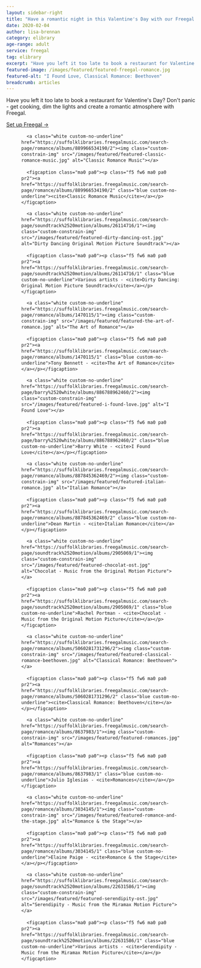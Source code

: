 ```yaml
---
layout: sidebar-right
title: "Have a romantic night in this Valentine's Day with our Freegal digital music service"
date: 2020-02-04
author: lisa-brennan
category: elibrary
age-range: adult
service: freegal
tag: elibrary
excerpt: "Have you left it too late to book a restaurant for Valentine's Day? Don't panic - get cooking, dim the lights and create a romantic atmosphere with Freegal."
featured-image: /images/featured/featured-freegal-romance.jpg
featured-alt: "I Found Love, Classical Romance: Beethoven"
breadcrumb: articles
---
```


Have you left it too late to book a restaurant for Valentine's Day? Don't panic - get cooking, dim the lights and create a romantic atmosphere with Freegal.

[Set up Freegal &rarr;](/elibrary/freegal/)

<div class="custom-flex-container">

  <figure class="custom-flex-row-4 pv2">

      <a class="white custom-no-underline" href="https://suffolklibraries.freegalmusic.com/search-page/romance/albums/889966534190/2"><img class="custom-constrain-img" src="/images/featured/featured-classic-romance-music.jpg" alt="Classic Romance Music"></a>

      <figcaption class="ma0 pa0"><p class="f5 fw6 ma0 pa0 pr2"><a href="https://suffolklibraries.freegalmusic.com/search-page/romance/albums/889966534190/2" class="blue custom-no-underline"><cite>Classic Romance Music</cite></a></p></figcaption>

  </figure>

  <figure class="custom-flex-row-4 pv2">

      <a class="white custom-no-underline" href="https://suffolklibraries.freegalmusic.com/search-page/soundtrack%2520motion/albums/26114716/1"><img class="custom-constrain-img" src="/images/featured/featured-dirty-dancing-ost.jpg" alt="Dirty Dancing Original Motion Picture Soundtrack"></a>

      <figcaption class="ma0 pa0"><p class="f5 fw6 ma0 pa0 pr2"><a href="https://suffolklibraries.freegalmusic.com/search-page/soundtrack%2520motion/albums/26114716/1" class="blue custom-no-underline">Various artists - <cite>Dirty Dancing: Original Motion Picture Soundtrack</cite></a></p></figcaption>

  </figure>

  <figure class="custom-flex-row-4 pv2">

      <a class="white custom-no-underline" href="https://suffolklibraries.freegalmusic.com/search-page/romance/albums/1470115/1"><img class="custom-constrain-img" src="/images/featured/featured-the-art-of-romance.jpg" alt="The Art of Romance"></a>

      <figcaption class="ma0 pa0"><p class="f5 fw6 ma0 pa0 pr2"><a href="https://suffolklibraries.freegalmusic.com/search-page/romance/albums/1470115/1" class="blue custom-no-underline">Tony Bennett - <cite>The Art of Romance</cite></a></p></figcaption>

  </figure>

  <figure class="custom-flex-row-4 pv2">

      <a class="white custom-no-underline" href="https://suffolklibraries.freegalmusic.com/search-page/barry%2520white/albums/886788962460/2"><img class="custom-constrain-img" src="/images/featured/featured-i-found-love.jpg" alt="I Found Love"></a>

      <figcaption class="ma0 pa0"><p class="f5 fw6 ma0 pa0 pr2"><a href="https://suffolklibraries.freegalmusic.com/search-page/barry%2520white/albums/886788962460/2" class="blue custom-no-underline">Barry White - <cite>I Found Love</cite></a></p></figcaption>

  </figure>

  <figure class="custom-flex-row-4 pv2">

      <a class="white custom-no-underline" href="https://suffolklibraries.freegalmusic.com/search-page/romance/albums/887845362469/2"><img class="custom-constrain-img" src="/images/featured/featured-italian-romance.jpg" alt="Italian Romance"></a>

      <figcaption class="ma0 pa0"><p class="f5 fw6 ma0 pa0 pr2"><a href="https://suffolklibraries.freegalmusic.com/search-page/romance/albums/887845362469/2" class="blue custom-no-underline">Dean Martin - <cite>Italian Romance</cite></a></p></figcaption>

  </figure>

  <figure class="custom-flex-row-4 pv2">

      <a class="white custom-no-underline" href="https://suffolklibraries.freegalmusic.com/search-page/soundtrack%2520motion/albums/2905069/1"><img class="custom-constrain-img" src="/images/featured/featured-chocolat-ost.jpg" alt="Chocolat - Music from the Original Motion Picture"></a>

      <figcaption class="ma0 pa0"><p class="f5 fw6 ma0 pa0 pr2"><a href="https://suffolklibraries.freegalmusic.com/search-page/soundtrack%2520motion/albums/2905069/1" class="blue custom-no-underline">Rachel Portman - <cite>Chocolat - Music from the Original Motion Picture</cite></a></p></figcaption>

  </figure>

  <figure class="custom-flex-row-4 pv2">

      <a class="white custom-no-underline" href="https://suffolklibraries.freegalmusic.com/search-page/romance/albums/5060281731296/2"><img class="custom-constrain-img" src="/images/featured/featured-classical-romance-beethoven.jpg" alt="Classical Romance: Beethoven"></a>

      <figcaption class="ma0 pa0"><p class="f5 fw6 ma0 pa0 pr2"><a href="https://suffolklibraries.freegalmusic.com/search-page/romance/albums/5060281731296/2" class="blue custom-no-underline"><cite>Classical Romance: Beethoven</cite></a></p></figcaption>

  </figure>

  <figure class="custom-flex-row-4 pv2">

      <a class="white custom-no-underline" href="https://suffolklibraries.freegalmusic.com/search-page/romance/albums/8637983/1"><img class="custom-constrain-img" src="/images/featured/featured-romances.jpg" alt="Romances"></a>

      <figcaption class="ma0 pa0"><p class="f5 fw6 ma0 pa0 pr2"><a href="https://suffolklibraries.freegalmusic.com/search-page/romance/albums/8637983/1" class="blue custom-no-underline">Julio Iglesias - <cite>Romances</cite></a></p></figcaption>

  </figure>

  <figure class="custom-flex-row-4 pv2">

      <a class="white custom-no-underline" href="https://suffolklibraries.freegalmusic.com/search-page/romance/albums/3034145/1"><img class="custom-constrain-img" src="/images/featured/featured-romance-and-the-stage.jpg" alt="Romance & the Stage"></a>

      <figcaption class="ma0 pa0"><p class="f5 fw6 ma0 pa0 pr2"><a href="https://suffolklibraries.freegalmusic.com/search-page/romance/albums/3034145/1" class="blue custom-no-underline">Elaine Paige - <cite>Romance & the Stage</cite></a></p></figcaption>

  </figure>

  <figure class="custom-flex-row-4 pv2">

      <a class="white custom-no-underline" href="https://suffolklibraries.freegalmusic.com/search-page/soundtrack%2520motion/albums/22631586/1"><img class="custom-constrain-img" src="/images/featured/featured-serendipity-ost.jpg" alt="Serendipity - Music from the Miramax Motion Picture"></a>

      <figcaption class="ma0 pa0"><p class="f5 fw6 ma0 pa0 pr2"><a href="https://suffolklibraries.freegalmusic.com/search-page/soundtrack%2520motion/albums/22631586/1" class="blue custom-no-underline">Various artists - <cite>Serendipity - Music from the Miramax Motion Picture</cite></a></p></figcaption>

  </figure>

</div>
